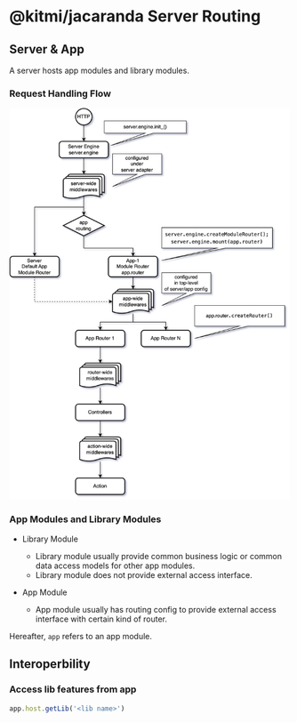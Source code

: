 # @kitmi/jacaranda Server Routing

## Server & App 

A server hosts app modules and library modules.

### Request Handling Flow
![Routing Flow](./images/server-routing.png)

### App Modules and Library Modules




- Library Module
    - Library module usually provide common business logic or common data access models for other app modules.
    - Library module does not provide external access interface.


- App Module  
    - App module usually has routing config to provide external access interface with certain kind of router.
    
Hereafter, `app` refers to an app module.

## Interoperbility

### Access lib features from app

```js
app.host.getLib('<lib name>')
```